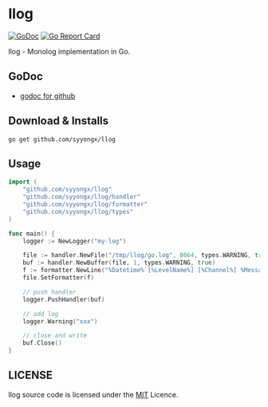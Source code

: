 # llog

[![GoDoc](https://godoc.org/github.com/syyongx/llog?status.svg)](https://godoc.org/github.com/syyongx/llog)
[![Go Report Card](https://goreportcard.com/badge/github.com/syyongx/llog)](https://goreportcard.com/report/github.com/syyongx/llog)

llog - Monolog implementation in Go.

## GoDoc

- [godoc for github](https://godoc.org/github.com/syyongx/llog)

## Download & Installs

```
go get github.com/syyongx/llog
```

## Usage

```go
import (
	"github.com/syyongx/llog"
	"github.com/syyongx/llog/handler"
	"github.com/syyongx/llog/formatter"
	"github.com/syyongx/llog/types"
)

func main() {
	logger := NewLogger("my-log")

	file := handler.NewFile("/tmp/llog/go.log", 0664, types.WARNING, true)
	buf := handler.NewBuffer(file, 1, types.WARNING, true)
	f := formatter.NewLine("%Datetime% [%LevelName%] [%Channel%] %Message%\n", time.RFC3339)
	file.SetFormatter(f)

	// push handler
	logger.PushHandler(buf)

	// add log
	logger.Warning("xxx")

	// close and write
	buf.Close()
}
```

## LICENSE

llog source code is licensed under the [MIT](LICENSE) Licence.